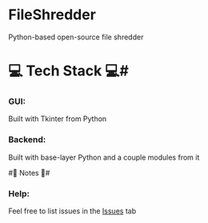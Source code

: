 # FileShredder
Python-based open-source file shredder

# 💻 Tech Stack 💻# 
### GUI: 
Built with Tkinter from Python
### Backend:
Built with base-layer Python and a couple modules from it

#📝 Notes 📝#
### Help:
Feel free to list issues in the [Issues]([url](https://github.com/sort9/FileShredder/issues)) tab

